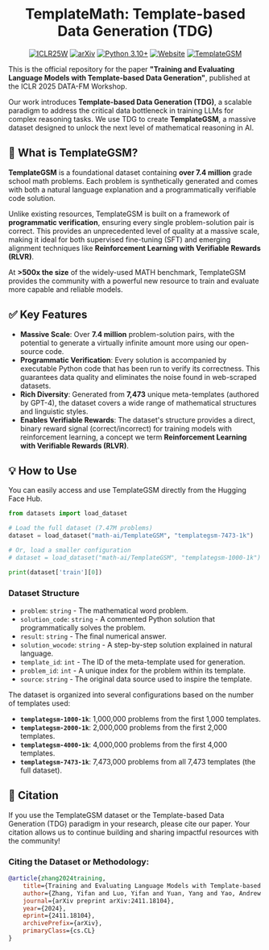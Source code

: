 <div align="center">

# TemplateMath: Template-based Data Generation (TDG)

[![ICLR25W](https://img.shields.io/badge/ICLR25W-Published-blue)](https://arxiv.org/abs/2411.18104)
[![arXiv](https://img.shields.io/badge/arXiv-2411.18104-green.svg)](https://arxiv.org/abs/2411.18104)
[![Python 3.10+](https://img.shields.io/badge/python-3.10+-blue.svg)](https://www.python.org/downloads/release/python-3100/)
[![Website](https://img.shields.io/badge/Project-Website-green)](https://templatemath.github.io)
[![TemplateGSM](https://img.shields.io/badge/Huggingface-Datasets-blue)](https://huggingface.co/datasets/math-ai/TemplateGSM)

</div>

This is the official repository for the paper **"Training and Evaluating Language Models with Template-based Data Generation"**, published at the ICLR 2025 DATA-FM Workshop.

Our work introduces **Template-based Data Generation (TDG)**, a scalable paradigm to address the critical data bottleneck in training LLMs for complex reasoning tasks. We use TDG to create **TemplateGSM**, a massive dataset designed to unlock the next level of mathematical reasoning in AI.

## 🚀 What is TemplateGSM?

**TemplateGSM** is a foundational dataset containing **over 7.4 million** grade school math problems. Each problem is synthetically generated and comes with both a natural language explanation and a programmatically verifiable code solution.

Unlike existing resources, TemplateGSM is built on a framework of **programmatic verification**, ensuring every single problem-solution pair is correct. This provides an unprecedented level of quality at a massive scale, making it ideal for both supervised fine-tuning (SFT) and emerging alignment techniques like **Reinforcement Learning with Verifiable Rewards (RLVR)**.

At **\>500x the size** of the widely-used MATH benchmark, TemplateGSM provides the community with a powerful new resource to train and evaluate more capable and reliable models.

## ✅ Key Features

  * **Massive Scale**: Over **7.4 million** problem-solution pairs, with the potential to generate a virtually infinite amount more using our open-source code.
  * **Programmatic Verification**: Every solution is accompanied by executable Python code that has been run to verify its correctness. This guarantees data quality and eliminates the noise found in web-scraped datasets.
  * **Rich Diversity**: Generated from **7,473** unique meta-templates (authored by GPT-4), the dataset covers a wide range of mathematical structures and linguistic styles.
  * **Enables Verifiable Rewards**: The dataset's structure provides a direct, binary reward signal (correct/incorrect) for training models with reinforcement learning, a concept we term **Reinforcement Learning with Verifiable Rewards (RLVR)**.

## 💡 How to Use

You can easily access and use TemplateGSM directly from the Hugging Face Hub.

```python
from datasets import load_dataset

# Load the full dataset (7.47M problems)
dataset = load_dataset("math-ai/TemplateGSM", "templategsm-7473-1k")

# Or, load a smaller configuration
# dataset = load_dataset("math-ai/TemplateGSM", "templategsm-1000-1k") # 1M problems

print(dataset['train'][0])
```

### Dataset Structure

  * `problem`: `string` - The mathematical word problem.
  * `solution_code`: `string` - A commented Python solution that programmatically solves the problem.
  * `result`: `string` - The final numerical answer.
  * `solution_wocode`: `string` - A step-by-step solution explained in natural language.
  * `template_id`: `int` - The ID of the meta-template used for generation.
  * `problem_id`: `int` - A unique index for the problem within its template.
  * `source`: `string` - The original data source used to inspire the template.

The dataset is organized into several configurations based on the number of templates used:

  - **`templategsm-1000-1k`**: 1,000,000 problems from the first 1,000 templates.
  - **`templategsm-2000-1k`**: 2,000,000 problems from the first 2,000 templates.
  - **`templategsm-4000-1k`**: 4,000,000 problems from the first 4,000 templates.
  - **`templategsm-7473-1k`**: 7,473,000 problems from all 7,473 templates (the full dataset).

## 🙏 Citation

If you use the TemplateGSM dataset or the Template-based Data Generation (TDG) paradigm in your research, please cite our paper. Your citation allows us to continue building and sharing impactful resources with the community!

### Citing the Dataset or Methodology:

```bibtex
@article{zhang2024training,
    title={Training and Evaluating Language Models with Template-based Data Generation},
    author={Zhang, Yifan and Luo, Yifan and Yuan, Yang and Yao, Andrew Chi-Chih},
    journal={arXiv preprint arXiv:2411.18104},
    year={2024},
    eprint={2411.18104},
    archivePrefix={arXiv},
    primaryClass={cs.CL}
}
```
